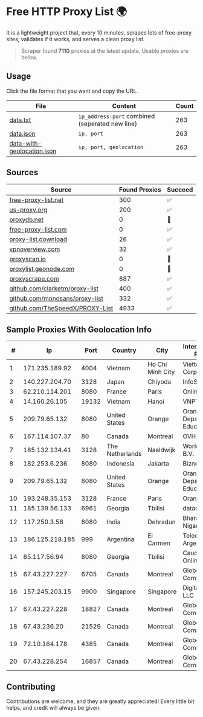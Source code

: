 
# Free HTTP Proxy List 🌍

It is a lightweight project that, every 10 minutes, scrapes lots of free-proxy sites, validates if it works, and serves a clean proxy list.


> Scraper found **7110** proxies at the latest update. Usable proxies are below.

## Usage

Click the file format that you want and copy the URL.


|File|Content|Count|
|----|-------|-----|
|[data.txt](https://raw.githubusercontent.com/themiralay/Proxy-List-World/master/data.txt)|`ip_address:port` combined (seperated new line)|263|
|[data.json](https://raw.githubusercontent.com/themiralay/Proxy-List-World/master/data.json)|`ip, port`|263|
|[data-with-geolocation.json](https://raw.githubusercontent.com/themiralay/Proxy-List-World/master/data-with-geolocation.json)|`ip, port, geolocation`|263|

## Sources

|Source|Found Proxies|Succeed|
|------|-------------|-------|
|[free-proxy-list.net](https://free-proxy-list.net)|300|✅|
|[us-proxy.org](https://www.us-proxy.org)|200|✅|
|[proxydb.net](http://proxydb.net)|0|🚫|
|[free-proxy-list.com](https://free-proxy-list.com/?page=&port=&type%5B%5D=http&type%5B%5D=https&up_time=0&search=Search)|0|✅|
|[proxy-list.download](https://www.proxy-list.download/HTTP)|26|✅|
|[vpnoverview.com](https://vpnoverview.com/privacy/anonymous-browsing/free-proxy-servers)|32|✅|
|[proxyscan.io](https://www.proxyscan.io)|0|🚫|
|[proxylist.geonode.com](https://proxylist.geonode.com/api/proxy-list?limit=300&page=1&sort_by=lastChecked&sort_type=desc&protocols=http,https)|0|🚫|
|[proxyscrape.com](https://api.proxyscrape.com/v2/?request=displayproxies&protocol=http&timeout=10000&country=all&ssl=all&anonymity=all)|887|✅|
|[github.com/clarketm/proxy-list](https://raw.githubusercontent.com/clarketm/proxy-list/master/proxy-list-raw.txt)|400|✅|
|[github.com/monosans/proxy-list](https://raw.githubusercontent.com/monosans/proxy-list/main/proxies/http.txt)|332|✅|
|[github.com/TheSpeedX/PROXY-List](https://raw.githubusercontent.com/TheSpeedX/PROXY-List/master/http.txt)|4933|✅|


## Sample Proxies With Geolocation Info

|#|Ip|Port|Country|City|Internet Service Provider|
|-|--|----|-------|----|-------------------------|
|1|171.235.189.92|4004|Vietnam|Ho Chi Minh City|Viettel Corporation|
|2|140.227.204.70|3128|Japan|Chiyoda|InfoSphere|
|3|62.210.114.201|8080|France|Paris|Online SAS|
|4|14.160.26.105|19132|Vietnam|Hanoi|VNPT-VNNIC|
|5|209.79.65.132|8080|United States|Orange|Orange County Department of Education|
|6|167.114.107.37|80|Canada|Montreal|OVH SAS|
|7|185.132.134.41|3128|The Netherlands|Naaldwijk|WorldStream B.V.|
|8|182.253.6.236|8080|Indonesia|Jakarta|Biznet Networks|
|9|209.79.65.132|8080|United States|Orange|Orange County Department of Education|
|10|193.248.35.153|3128|France|Paris|Orange|
|11|185.139.56.133|6961|Georgia|Tbilisi|datacenter|
|12|117.250.3.58|8080|India|Dehradun|Bharat Sanchar Nigam Ltd|
|13|186.125.218.185|999|Argentina|El Carmen|Telecom Argentina S.A.|
|14|85.117.56.94|8080|Georgia|Tbilisi|Caucasus Online Ltd.|
|15|67.43.227.227|6705|Canada|Montreal|GloboTech Communications|
|16|157.245.203.15|9900|Singapore|Singapore|DigitalOcean, LLC|
|17|67.43.227.228|18827|Canada|Montreal|GloboTech Communications|
|18|67.43.236.20|21529|Canada|Montreal|GloboTech Communications|
|19|72.10.164.178|4385|Canada|Montreal|GloboTech Communications|
|20|67.43.228.254|16857|Canada|Montreal|GloboTech Communications|



## Contributing

Contributions are welcome, and they are greatly appreciated! Every
little bit helps, and credit will always be given.

